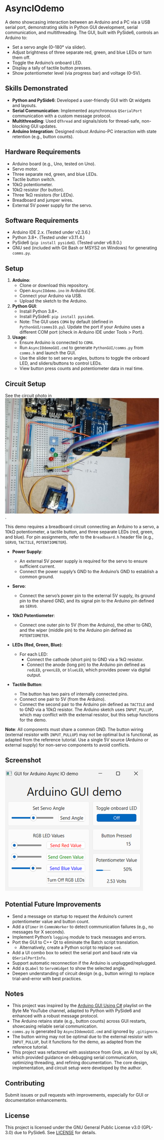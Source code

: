 # AsyncIOdemo

A demo showcasing interaction between an Arduino and a PC via a USB serial port, demonstrating skills in Python GUI development, serial communication, and multithreading. The GUI, built with PySide6, controls an Arduino to:

- Set a servo angle (0–180° via slider).
- Adjust brightness of three separate red, green, and blue LEDs or turn them off.
- Toggle the Arduino’s onboard LED.
- Display a tally of tactile button presses.
- Show potentiometer level (via progress bar) and voltage (0–5V).

## Skills Demonstrated
- **Python and PySide6**: Developed a user-friendly GUI with Qt widgets and layouts.
- **Serial Communication**: Implemented asynchronous `QSerialPort` communication with a custom message protocol.
- **Multithreading**: Used `QThread` and signals/slots for thread-safe, non-blocking GUI updates.
- **Arduino Integration**: Designed robust Arduino-PC interaction with state retention (e.g., button counts).

## Hardware Requirements
- Arduino board (e.g., Uno, tested on Uno).
- Servo motor.
- Three separate red, green, and blue LEDs.
- Tactile button switch.
- 10kΩ potentiometer.
- 10kΩ resistor (for button).
- Three 1kΩ resistors (for LEDs).
- Breadboard and jumper wires.
- External 5V power supply for the servo.

## Software Requirements
- Arduino IDE 2.x. (Tested under v2.3.6.)
- Python 3.8+. (Tested under v3.11.4.)
- PySide6 (`pip install pyside6`). (Tested under v6.9.0.)
- GNU sed (included with Git Bash or MSYS2 on Windows) for generating `comms.py`.

## Setup
1. **Arduino**:
    - Clone or download this repository.
    - Open `AsyncIOdemo.ino` in Arduino IDE.
    - Connect your Arduino via USB.
    - Upload the sketch to the Arduino.
1. **Python GUI**:
    - Install Python 3.8+.
    - Install PySide6: `pip install pyside6`.
    - Note: The GUI uses `COM4` by default (defined in `PythonGUI/commsIO.py`). Update the port if your Arduino uses a different COM port (check in Arduino IDE under Tools > Port).
1. **Usage**:
    - Ensure Arduino is connected to `COM4`.
    - Run `AsyncIOdemoGUI.cmd` to generate `PythonGUI/comms.py` from `comms.h` and launch the GUI.
    - Use the slider to set servo angles, buttons to toggle the onboard LED, and sliders/buttons to control LEDs.
    - View button press counts and potentiometer data in real time.

## Circuit Setup
See the circuit photo in ![Circuit Photo](Resources/Circuit.jpg "Arduino circuit photo").

This demo requires a breadboard circuit connecting an Arduino to a servo, a 10kΩ potentiometer, a tactile button, and three separate LEDs (red, green, and blue). For pin assignments, refer to the `Breadboard.h` header file (e.g., `SERVO`, `TACTILE`, `POTENTIOMETER`).

- **Power Supply**:
    - An external 5V power supply is required for the servo to ensure sufficient current.
    - Connect the power supply’s GND to the Arduino’s GND to establish a common ground.

- **Servo**:
    - Connect the servo’s power pin to the external 5V supply, its ground pin to the shared GND, and its signal pin to the Arduino pin defined as `SERVO`.

- **10kΩ Potentiometer**:
    - Connect one outer pin to 5V (from the Arduino), the other to GND, and the wiper (middle pin) to the Arduino pin defined as `POTENTIOMETER`.

- **LEDs (Red, Green, Blue)**:
    - For each LED:
      - Connect the cathode (short pin) to GND via a 1kΩ resistor.
      - Connect the anode (long pin) to the Arduino pin defined as `redLED`, `greenLED`, or `blueLED`, which provides power via digital output.

- **Tactile Button**:
    - The button has two pairs of internally connected pins.
    - Connect one pair to 5V (from the Arduino).
    - Connect the second pair to the Arduino pin defined as `TACTILE` and to GND via a 10kΩ resistor. The Arduino sketch uses `INPUT_PULLUP`, which may conflict with the external resistor, but this setup functions for the demo.

**Note**: All components must share a common GND. The button wiring (external resistor with `INPUT_PULLUP`) may not be optimal but is functional, as adapted from the reference tutorial. Use a single 5V source (Arduino or external supply) for non-servo components to avoid conflicts.

## Screenshot
![Screenshot](Resources/Screenshot.png "Screenshot")

## Potential Future Improvements
- Send a message on startup to request the Arduino’s current potentiometer value and button count.
- Add a `QTimer` in `CommsWorker` to detect communication failures (e.g., no messages for X seconds).
- Implement Python’s `logging` module to track messages and errors.
- Port the GUI to C++ Qt to eliminate the Batch script translation.
    - Alternatively, create a Python script to replace `sed`.
- Add a UI combo box to select the serial port and baud rate via `QSerialPortInfo`.
- Support automatic reconnection if the Arduino is unplugged/replugged.
- Add a `QLabel` to `ServoWidget` to show the selected angle.
- Deepen understanding of circuit design (e.g., button wiring) to replace trial-and-error with best practices.

## Notes
- This project was inspired by the [Arduino GUI Using C#](https://www.youtube.com/playlist?list=PLDxm-EGn62t7indrQcJGBchHJCJqTWdGP) playlist on the Byte Me YouTube channel, adapted to Python with PySide6 and enhanced with a robust message protocol.
- The Arduino retains state (e.g., button counts) across GUI restarts, showcasing reliable serial communication.
- `comms.py` is generated by `AsyncIOdemoGUI.cmd` and ignored by `.gitignore`.
- The button wiring may not be optimal due to the external resistor with `INPUT_PULLUP`, but it functions for the demo, as adapted from the reference tutorial.
- This project was refactored with assistance from Grok, an AI tool by xAI, which provided guidance on debugging serial communication, optimizing threading, and refining documentation. The core design, implementation, and circuit setup were developed by the author.

## Contributing
Submit issues or pull requests with improvements, especially for GUI or documentation enhancements.

## License
This project is licensed under the GNU General Public License v3.0 (GPL-3.0) due to PySide6. See [LICENSE](LICENSE) for details.

